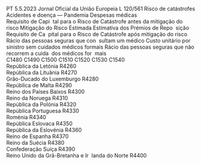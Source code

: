 PT  5.5.2023 Jornal Oficial da União Europeia L 120/561
 Risco de catástrofes Acidentes e doença 
— Pandemia  Despesas médicas  
Requisito de Capi ­
tal para o Risco de 
Catástrofe antes da 
mitigação do risco  Mitigação do 
Risco Estimada  Estimativa dos 
Prémios de Repo ­
sição  Requisito de Ca ­
pital para o Risco 
de Catástrofe 
após mitigação 
do risco  Rácio das pessoas 
seguras que con ­
sultam um médico  Custo unitário 
por sinistro sem 
cuidados médicos 
formais  Rácio das pessoas 
seguras que não 
recorrem a cuida ­
dos médicos for ­
mais  
C1480  C1490  C1500  C1510  C1520  C1530  C1540  
República da Letónia  R4260  
República da Lituânia  R4270  
Grão-Ducado do Luxemburgo  R4280  
República de Malta  R4290  
Reino dos Países Baixos  R4300  
Reino da Noruega  R4310  
República da Polónia  R4320  
República Portuguesa  R4330  
Roménia  R4340  
República Eslovaca  R4350  
República da Eslovénia  R4360  
Reino de Espanha  R4370  
Reino da Suécia  R4380  
Confederação Suíça  R4390  
Reino Unido da Grã-Bretanha e Ir ­
landa do Norte  R4400